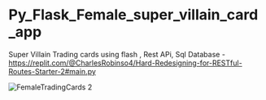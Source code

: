 # Py_Flask_Female_super_villain_card_app
Super Villain Trading cards using flash , Rest APi, Sql Database - https://replit.com/@CharlesRobinso4/Hard-Redesigning-for-RESTful-Routes-Starter-2#main.py

![FemaleTradingCards 2](https://user-images.githubusercontent.com/40834093/171664548-90d0d537-43be-4f86-a0e4-f654a094edd6.PNG)
